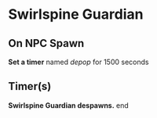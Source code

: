 # Swirlspine Guardian
## On NPC Spawn

**Set a timer** named *depop* for 1500 seconds
## Timer(s)

**Swirlspine Guardian despawns.**
end